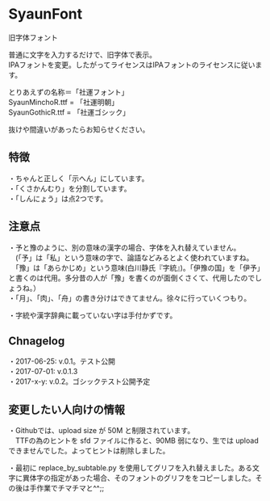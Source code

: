 # SyaunFont
旧字体フォント


普通に文字を入力するだけで、旧字体で表示。  
IPAフォントを変更。したがってライセンスはIPAフォントのライセンスに従います。  

とりあえずの名称＝「社運フォント」  
SyaunMinchoR.ttf = 「社運明朝」  
SyaunGothicR.ttf = 「社運ゴシック」  

抜けや間違いがあったらお知らせください。  


## 特徴
・ちゃんと正しく「示へん」にしています。  
・「くさかんむり」を分割しています。  
・「しんにょう」は点2つです。  


## 注意点
・予と豫のように、別の意味の漢字の場合、字体を入れ替えていません。  
　(「予」は「私」という意味の字で、論語などみるとよく使われていますね。  
　「豫」は「あらかじめ」という意味(白川静氏『字統』)。「伊豫の国」を「伊予」と書くのは代用。多分昔の人が「豫」を書くのが面倒くさくて、代用したのでしょうね。）  
・「月」、「肉」、「舟」の書き分けはできてません。徐々に行っていくつもり。  

・字統や漢字辞典に載っていない字は手付かずです。  



## Chnagelog
・2017-06-25: v.0.1。テスト公開  
・2017-07-01: v.0.1.3  
・2017-x-y: v.0.2。ゴシックテスト公開予定  



## 変更したい人向けの情報
・Githubでは、upload size が 50M と制限されています。  
　TTFの為のヒントを sfd ファイルに作ると、90MB 弱になり、生では upload できませんでした。よってヒントは削除しました。  

・最初に replace_by_subtable.py を使用してグリフを入れ替えました。ある文字に異体字の指定があった場合、そのフォントのグリフををコピーしました。その後は手作業でチマチマと^^;;  



